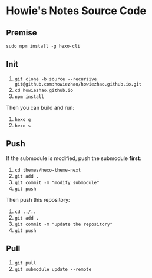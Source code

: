 # Howie's Notes Source Code

## Premise

`sudo npm install -g hexo-cli`

## Init

1. `git clone -b source --recursive git@github.com:howiezhao/howiezhao.github.io.git`
2. `cd howiezhao.github.io`
3. `npm install`

Then you can build and run:

1. `hexo g`
2. `hexo s`

## Push

If the submodule is modified, push the submodule **first**:

1. `cd themes/hexo-theme-next`
2. `git add .`
3. `git commit -m "modify submodule"`
4. `git push`

Then push this repository:

1. `cd ../..`
2. `git add .`
3. `git commit -m "update the repository"`
4. `git push`

## Pull

1. `git pull`
2. `git submodule update --remote`

